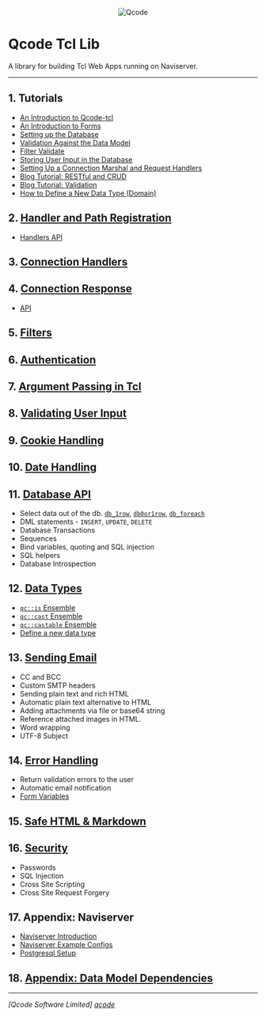 <p align="center">
<img src="logo_qcode_420x120.png" alt="Qcode" title="Qcode" />
</p>

Qcode Tcl Lib
=============

A library for building Tcl Web Apps running on Naviserver.

* * *

## 1. Tutorials

* [An Introduction to Qcode-tcl][20]
* [An Introduction to Forms][21]
* [Setting up the Database][22]
* [Validation Against the Data Model][23]
* [Filter Validate][24]
* [Storing User Input in the Database][25]
* [Setting Up a Connection Marshal and Request Handlers][18]
* [Blog Tutorial: RESTful and CRUD][26]
* [Blog Tutorial: Validation][27]
* [How to Define a New Data Type (Domain)][19]

## 2. [Handler and Path Registration][12]
* [Handlers API](doc/handlers-api.md)

## 3. [Connection Handlers][14]

## 4. [Connection Response][11]
* [API](doc/response_api.md)

## 5. [Filters][13]

## 6. [Authentication][3]

## 7. [Argument Passing in Tcl][5]

## 8. [Validating User Input][6]

## 9. [Cookie Handling][4]

## 10. [Date Handling][7]

## 11. [Database API][1]

* Select data out of the db. [`db_1row`](doc/procs/db_1row.md), [`db0or1row`](doc/procs/db_0or1row.md), [`db_foreach`](doc/procs/db_foreach.md)
* DML statements - `INSERT`, `UPDATE`, `DELETE`
* Database Transactions
* Sequences
* Bind variables, quoting and SQL injection
* SQL helpers
* Database Introspection

## 12. [Data Types][2]

* [`qc::is` Ensemble](doc/is.md)
* [`qc::cast` Ensemble](doc/cast.md)
* [`qc::castable` Ensemble](doc/castable.md)
* [Define a new data type](doc/data-type-define.md)

## 13. [Sending Email][8]
* CC and BCC
* Custom SMTP headers
* Sending plain text and rich HTML
* Automatic plain text alternative to HTML
* Adding attachments via file or base64 string
* Reference attached images in HTML.
* Word wrapping
* UTF-8 Subject

## 14. [Error Handling][9]
* Return validation errors to the user
* Automatic email notification
* [Form Variables][10]

## 15. [Safe HTML & Markdown][15]

## 16. [Security][16]
* Passwords
* SQL Injection
* Cross Site Scripting
* Cross Site Request Forgery

## 17. Appendix: Naviserver
* [Naviserver Introduction](doc/naviserver-introduction.md)
* [Naviserver Example Configs](doc/naviserver-config-examples.md)
* [Postgresql Setup](doc/postgresql-setup.md)

## 18. [Appendix: Data Model Dependencies][17]

----------------------------------
*[Qcode Software Limited] [qcode]*

[qcode]: http://www.qcode.co.uk "Qcode Software"





[1]: doc/db.md
[2]: doc/data-types.md
[3]: doc/auth.md
[4]: doc/cookie.md
[5]: doc/args.md
[6]: doc/validation.md
[7]: doc/date.md
[8]: doc/email.md
[9]: doc/error.md
[10]: doc/form-vars.md
[11]: doc/connection-response.md
[12]: doc/registration.md
[13]: doc/filters.md
[14]: doc/connection-handlers.md
[15]: doc/safe-html-markdown.md
[16]: doc/security.md
[17]: doc/data-model-dependencies.md
[18]: doc/setting-up.md
[19]: doc/data-type-define.md
[20]: doc/installation.md
[21]: doc/tutorial-2-form-posting-and-nsv-variables.md
[22]: doc/tutorial-3-the-database.md
[23]: doc/tutorial-4-validation.md
[24]: doc/tutorial-5-filter-validate.md
[25]: doc/tutorial-6-database.md
[26]: doc/tutorial-restful-blog.md
[27]: doc/tutorial-validation.md